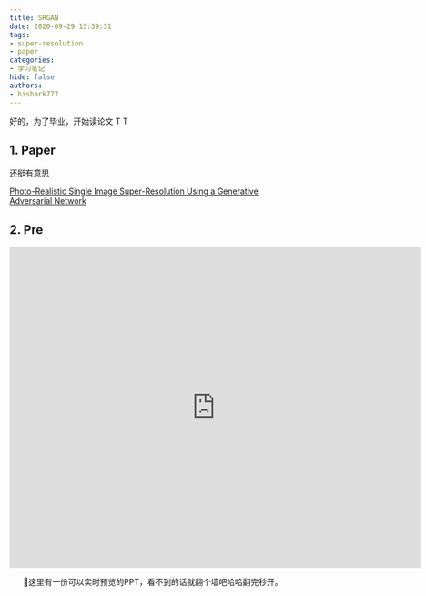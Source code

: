 ```yaml
---
title: SRGAN
date: 2020-09-29 13:39:31
tags:
- super-resolution
- paper
categories: 
- 学习笔记
hide: false
authors: 
- hishark777
---
```

<!-- 我决定等论文ppt做的多了之后再整一个论文笔记的分类，不然之后就这一篇岂不是很尴尬OTZ -->


好的，为了毕业，开始读论文 T T
<!--more-->

## 1. Paper

还挺有意思

[Photo-Realistic Single Image Super-Resolution Using a Generative Adversarial Network](https://arxiv.org/abs/1609.04802)

## 2. Pre

<center>

<iframe src="https://onedrive.live.com/embed?resid=72DC844E4EF5C354%216790&amp;authkey=%21AG2luwzxRq2VByA&amp;em=2&amp;wdAr=1.3333333333333333" width="722px" height="565px" frameborder="0">这是嵌入 <a target="_blank" href="https://office.com">Microsoft Office</a> 演示文稿，由 <a target="_blank" href="https://office.com/webapps">Office</a> 提供支持。</iframe>

🔼这里有一份可以实时预览的PPT，看不到的话就翻个墙吧哈哈翻完秒开。

</center>